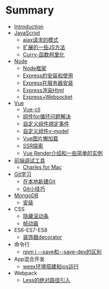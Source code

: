 # Summary

* [Introduction](README.md)
* [JavaScript](javascript.md)
  * [ajax请求的模式](javascript/ajax.md)
  * [扩展的一些JS方法](javascript/extendsjs.md)
  * [Curry-函数柯里化](javascript/curryhan-shu-ke-li-hua.md)
* [Node](node.md)
  * [Node框架](node/nodecli.md)
  * [Express的安装和使用](node/installexpress.md)
  * [Express在服务器安装](node/expresszai-fu-wu-qi-an-zhuang-yu-dao-de-wen-ti.md)
  * [Express渲染Html](node/expressxuan-ran-html.md)
  * [Express+Websocket](node/express+websocket.md)
* [Vue](vue.md)
  * [Vue-cli](vue/vue-cli.md)
  * [组件for循环问题解决](vue/zu-jian-for-xun-huan-wen-ti-jie-jue.md)
  * [自定义组件绑定事件](vue/vuezu-jian-bang-ding-shi-jian.md)
  * [自定义组件v-model](vue/zi-ding-yi-zu-jian-v-model.md)
  * [Vue图片懒加载](vue/vuetu-pian-lan-jia-zai.md)
  * [SSR探索](vue/ssrtan-suo.md)
  * [Vue Render介绍和一些简单的实例](vue/vue-renderjie-shao-he-yi-xie-jian-dan-de-shi-li.md)
* [前端调试工具](qian-duan-diao-shi-gong-ju.md)
  * [Charles for Mac](qian-duan-diao-shi-gong-ju/charles-for-mac.md)
* [Git学习](gitxue-xi.md)
  * [在本地新建Git](gitxue-xi/zai-ben-di-xin-jian-git.md)
  * [Git小技巧](gitxue-xi/gitxiao-ji-qiao.md)
* [MongoDB](mongodb.md)
  * [安装](mongodb/an-zhuang.md)
* CSS
  * [隐藏滚动条](yin-cang-gun-dong-tiao.md)
  * [帧动画](zheng-dong-hua.md)
* ES6-ES7-ES8
  * [装饰器decorator](zhuang-shi-qi-decorator.md)
* 命令行
  * [npm i --save和--save-dev的区别](npm-i-save548c-save-dev-de-qu-bie.md)
* App混合开发
  * [weex环境搭建和ios运行](weexhuan-jing-da-jian-he-ios-yun-xing.md)
* Webpack
  * [Less的绝对路径引入](lessde-jue-dui-lu-jing-yin-ru.md)

